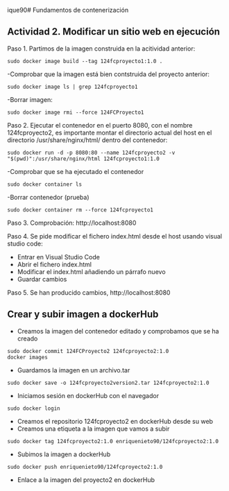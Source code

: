 ique90# Fundamentos de contenerización
## Actividad 2. Modificar un sitio web en ejecución

Paso 1. Partimos de la imagen construida en la acitividad anterior:
```
sudo docker image build --tag 124fcproyecto1:1.0 .
```
-Comprobar que la imagen está bien contstruida del proyecto anterior:
```
sudo docker image ls | grep 124fcproyecto1
```
-Borrar imagen:
```
sudo docker image rmi --force 124FCProyecto1
```
	
Paso 2. Ejecutar el contenedor en el puerto 8080, con el nombre 124fcproyecto2, es importante montar el directorio actual del host en el directorio /usr/share/nginx/html/ dentro del contenedor:
```
sudo docker run -d -p 8080:80 --name 124fcproyecto2 -v "$(pwd)":/usr/share/nginx/html 124fcproyecto1:1.0
```
-Comprobar que se ha ejecutado el contenedor
```
sudo docker container ls
```
-Borrar contenedor (prueba)
```
sudo docker container rm --force 124fcproyecto1
```

Paso 3. Comprobación: http://localhost:8080

	
Paso 4. Se pide modificar el fichero index.html desde el host usando visual studio code:

- Entrar en Visual Studio Code 
- Abrir el fichero index.html
- Modificar el index.html añadiendo un párrafo nuevo
- Guardar cambios

Paso 5. Se han producido cambios, http://localhost:8080

## Crear y subir imagen a dockerHub

- Creamos la imagen del contenedor editado y comprobamos que se ha creado
```
sudo docker commit 124FCProyecto2 124fcproyecto2:1.0
docker images
```
- Guardamos la imagen en un archivo.tar
```
sudo docker save -o 124fcproyecto2version2.tar 124fcproyecto2:1.0
```
- Iniciamos sesión en dockerHub con el navegador
```
sudo docker login
```
- Creamos el repositorio 124fcproyecto2 en dockerHub desde su web
- Creamos una etiqueta a la imagen que vamos a subir
```
sudo docker tag 124fcproyecto2:1.0 enriquenieto90/124fcproyecto2:1.0
```
- Subimos la imagen a dockerHub
```
sudo docker push enriquenieto90/124fcproyecto2:1.0
```
- Enlace a la imagen del proyecto2 en dockerHub
```

```






